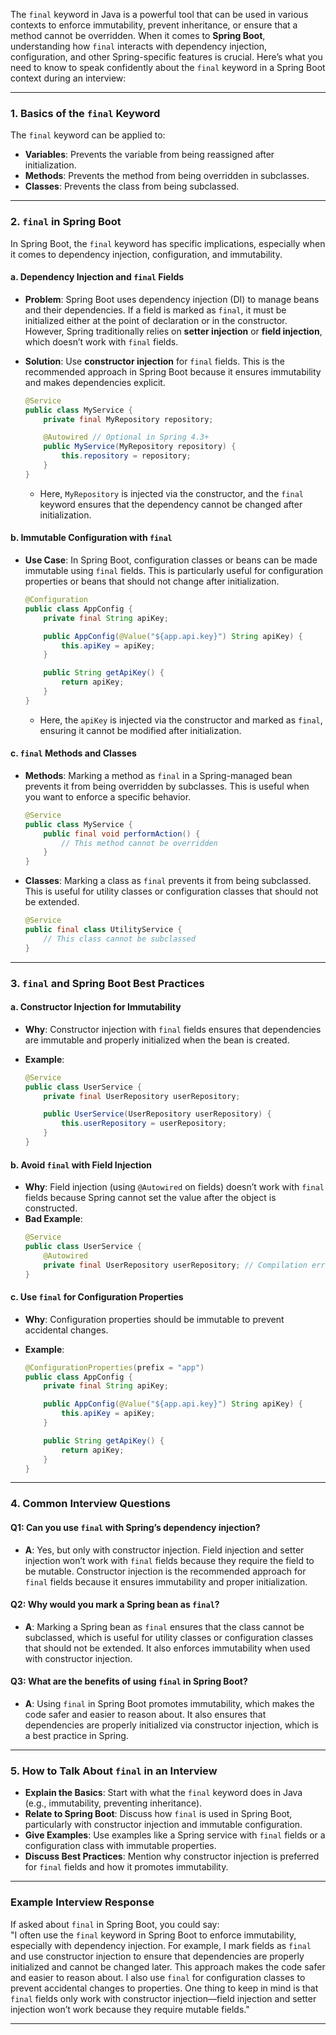 The `final` keyword in Java is a powerful tool that can be used in various contexts to enforce immutability, prevent inheritance, or ensure that a method cannot be overridden. When it comes to **Spring Boot**, understanding how `final` interacts with dependency injection, configuration, and other Spring-specific features is crucial. Here’s what you need to know to speak confidently about the `final` keyword in a Spring Boot context during an interview:

---

### **1. Basics of the `final` Keyword**

The `final` keyword can be applied to:

- **Variables**: Prevents the variable from being reassigned after initialization.
- **Methods**: Prevents the method from being overridden in subclasses.
- **Classes**: Prevents the class from being subclassed.

---

### **2. `final` in Spring Boot**

In Spring Boot, the `final` keyword has specific implications, especially when it comes to dependency injection, configuration, and immutability.

#### **a. Dependency Injection and `final` Fields**

- **Problem**: Spring Boot uses dependency injection (DI) to manage beans and their dependencies. If a field is marked as `final`, it must be initialized either at the point of declaration or in the constructor. However, Spring traditionally relies on **setter injection** or **field injection**, which doesn’t work with `final` fields.
- **Solution**: Use **constructor injection** for `final` fields. This is the recommended approach in Spring Boot because it ensures immutability and makes dependencies explicit.

  ```java
  @Service
  public class MyService {
      private final MyRepository repository;

      @Autowired // Optional in Spring 4.3+
      public MyService(MyRepository repository) {
          this.repository = repository;
      }
  }
  ```

  - Here, `MyRepository` is injected via the constructor, and the `final` keyword ensures that the dependency cannot be changed after initialization.

#### **b. Immutable Configuration with `final`**

- **Use Case**: In Spring Boot, configuration classes or beans can be made immutable using `final` fields. This is particularly useful for configuration properties or beans that should not change after initialization.

  ```java
  @Configuration
  public class AppConfig {
      private final String apiKey;

      public AppConfig(@Value("${app.api.key}") String apiKey) {
          this.apiKey = apiKey;
      }

      public String getApiKey() {
          return apiKey;
      }
  }
  ```

  - Here, the `apiKey` is injected via the constructor and marked as `final`, ensuring it cannot be modified after initialization.

#### **c. `final` Methods and Classes**

- **Methods**: Marking a method as `final` in a Spring-managed bean prevents it from being overridden by subclasses. This is useful when you want to enforce a specific behavior.
  ```java
  @Service
  public class MyService {
      public final void performAction() {
          // This method cannot be overridden
      }
  }
  ```
- **Classes**: Marking a class as `final` prevents it from being subclassed. This is useful for utility classes or configuration classes that should not be extended.
  ```java
  @Service
  public final class UtilityService {
      // This class cannot be subclassed
  }
  ```

---

### **3. `final` and Spring Boot Best Practices**

#### **a. Constructor Injection for Immutability**

- **Why**: Constructor injection with `final` fields ensures that dependencies are immutable and properly initialized when the bean is created.
- **Example**:

  ```java
  @Service
  public class UserService {
      private final UserRepository userRepository;

      public UserService(UserRepository userRepository) {
          this.userRepository = userRepository;
      }
  }
  ```

#### **b. Avoid `final` with Field Injection**

- **Why**: Field injection (using `@Autowired` on fields) doesn’t work with `final` fields because Spring cannot set the value after the object is constructed.
- **Bad Example**:
  ```java
  @Service
  public class UserService {
      @Autowired
      private final UserRepository userRepository; // Compilation error
  }
  ```

#### **c. Use `final` for Configuration Properties**

- **Why**: Configuration properties should be immutable to prevent accidental changes.
- **Example**:

  ```java
  @ConfigurationProperties(prefix = "app")
  public class AppConfig {
      private final String apiKey;

      public AppConfig(@Value("${app.api.key}") String apiKey) {
          this.apiKey = apiKey;
      }

      public String getApiKey() {
          return apiKey;
      }
  }
  ```

---

### **4. Common Interview Questions**

#### **Q1: Can you use `final` with Spring’s dependency injection?**

- **A**: Yes, but only with constructor injection. Field injection and setter injection won’t work with `final` fields because they require the field to be mutable. Constructor injection is the recommended approach for `final` fields because it ensures immutability and proper initialization.

#### **Q2: Why would you mark a Spring bean as `final`?**

- **A**: Marking a Spring bean as `final` ensures that the class cannot be subclassed, which is useful for utility classes or configuration classes that should not be extended. It also enforces immutability when used with constructor injection.

#### **Q3: What are the benefits of using `final` in Spring Boot?**

- **A**: Using `final` in Spring Boot promotes immutability, which makes the code safer and easier to reason about. It also ensures that dependencies are properly initialized via constructor injection, which is a best practice in Spring.

---

### **5. How to Talk About `final` in an Interview**

- **Explain the Basics**: Start with what the `final` keyword does in Java (e.g., immutability, preventing inheritance).
- **Relate to Spring Boot**: Discuss how `final` is used in Spring Boot, particularly with constructor injection and immutable configuration.
- **Give Examples**: Use examples like a Spring service with `final` fields or a configuration class with immutable properties.
- **Discuss Best Practices**: Mention why constructor injection is preferred for `final` fields and how it promotes immutability.

---

### **Example Interview Response**

If asked about `final` in Spring Boot, you could say:  
"I often use the `final` keyword in Spring Boot to enforce immutability, especially with dependency injection. For example, I mark fields as `final` and use constructor injection to ensure that dependencies are properly initialized and cannot be changed later. This approach makes the code safer and easier to reason about. I also use `final` for configuration classes to prevent accidental changes to properties. One thing to keep in mind is that `final` fields only work with constructor injection—field injection and setter injection won’t work because they require mutable fields."

---
